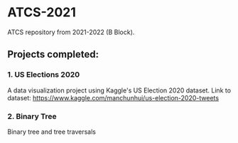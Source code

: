 # ATCS-2021
ATCS repository from 2021-2022 (B Block). 
## Projects completed: 
### 1. US Elections 2020 
A data visualization project using Kaggle's US Election 2020 dataset. 
Link to dataset: https://www.kaggle.com/manchunhui/us-election-2020-tweets

### 2. Binary Tree 
Binary tree and tree traversals

